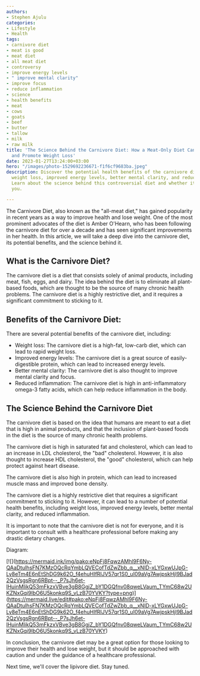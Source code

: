 ```yaml
---
authors:
- Stephen Ajulu
categories:
- Lifestyle
- Health
tags:
- carnivore diet
- meat is good
- meat diet
- all meat diet
- controversy
- improve energy levels
- " improve mental clarity"
- improve focus
- reduce inflammation
- science
- health benefits
- meat
- cows
- goats
- beef
- butter
- tallow
- milk
- raw milk
title: 'The Science Behind the Carnivore Diet: How a Meat-Only Diet Can Improve Health
  and Promote Weight Loss'
date: 2023-01-27T13:24:00+03:00
hero: "/images/photo-1529692236671-f1f6cf9683ba.jpeg"
description: Discover the potential health benefits of the carnivore diet, including
  weight loss, improved energy levels, better mental clarity, and reduced inflammation.
  Learn about the science behind this controversial diet and whether it's right for
  you.

---
```

The Carnivore Diet, also known as the "all-meat diet," has gained popularity in recent years as a way to improve health and lose weight. One of the most prominent advocates of the diet is Amber O'Hearn, who has been following the carnivore diet for over a decade and has seen significant improvements in her health. In this article, we will take a deep dive into the carnivore diet, its potential benefits, and the science behind it.

## What is the Carnivore Diet?

The carnivore diet is a diet that consists solely of animal products, including meat, fish, eggs, and dairy. The idea behind the diet is to eliminate all plant-based foods, which are thought to be the source of many chronic health problems. The carnivore diet is a highly restrictive diet, and it requires a significant commitment to sticking to it.

## Benefits of the Carnivore Diet:

There are several potential benefits of the carnivore diet, including:

* Weight loss: The carnivore diet is a high-fat, low-carb diet, which can lead to rapid weight loss.
* Improved energy levels: The carnivore diet is a great source of easily-digestible protein, which can lead to increased energy levels.
* Better mental clarity: The carnivore diet is also thought to improve mental clarity and focus.
* Reduced inflammation: The carnivore diet is high in anti-inflammatory omega-3 fatty acids, which can help reduce inflammation in the body.

## The Science Behind the Carnivore Diet

The carnivore diet is based on the idea that humans are meant to eat a diet that is high in animal products, and that the inclusion of plant-based foods in the diet is the source of many chronic health problems.

The carnivore diet is high in saturated fat and cholesterol, which can lead to an increase in LDL cholesterol, the "bad" cholesterol. However, it is also thought to increase HDL cholesterol, the "good" cholesterol, which can help protect against heart disease.

The carnivore diet is also high in protein, which can lead to increased muscle mass and improved bone density.

The carnivore diet is a highly restrictive diet that requires a significant commitment to sticking to it. However, it can lead to a number of potential health benefits, including weight loss, improved energy levels, better mental clarity, and reduced inflammation.

It is important to note that the carnivore diet is not for everyone, and it is important to consult with a healthcare professional before making any drastic dietary changes.

Diagram:

\[!\[\](https://mermaid.ink/img/pako:eNpFj8FqwzAMhl9F6Ny-QAaDtulhsFN7KMzOQcRqYmbLQVECofTdZwZbb_q__xNID-xLYGxwUJpG-Ly8eTm4E6nEtShDG9k62O_f4ehuHIfRIJV57qr1S0_uI09aVg7AwjpskHjl9BJad2QzVsgsRgn6RBpt--_P7sJh6et-lHuinMlikQ53mFkzxVBve3gB8GgjZ_bY1DGQfnv08qweLVaum_TYmC68w2UKZNxGqi9lbO6U5konkq9S_vLzB70YVKY?type=png)\](https://mermaid.live/edit#pako:eNpFj8FqwzAMhl9F6Ny-QAaDtulhsFN7KMzOQcRqYmbLQVECofTdZwZbb_q__xNID-xLYGxwUJpG-Ly8eTm4E6nEtShDG9k62O_f4ehuHIfRIJV57qr1S0_uI09aVg7AwjpskHjl9BJad2QzVsgsRgn6RBpt--_P7sJh6et-lHuinMlikQ53mFkzxVBve3gB8GgjZ_bY1DGQfnv08qweLVaum_TYmC68w2UKZNxGqi9lbO6U5konkq9S_vLzB70YVKY)

In conclusion, the carnivore diet may be a great option for those looking to improve their health and lose weight, but it should be approached with caution and under the guidance of a healthcare professional.

Next time, we'll cover the lipivore diet. Stay tuned.